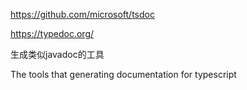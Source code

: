 https://github.com/microsoft/tsdoc

https://typedoc.org/

生成类似javadoc的工具

The tools that generating documentation for typescript